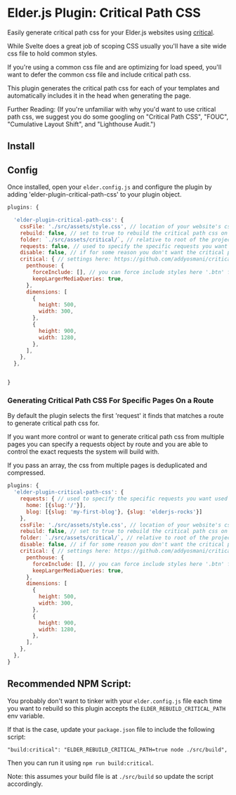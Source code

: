 # Elder.js Plugin: Critical Path CSS

Easily generate critical path css for your Elder.js websites using [critical](https://github.com/addyosmani/critical).

While Svelte does a great job of scoping CSS usually you'll have a site wide css file to hold common styles.

If you're using a common css file and are optimizing for load speed, you'll want to defer the common css file and include critical path css. 

This plugin generates the critical path css for each of your templates and automatically includes it in the head when generating the page.

Further Reading: (If you're unfamiliar with why you'd want to use critical path css, we suggest you do some googling on "Critical Path CSS", "FOUC", "Cumulative Layout Shift", and "Lighthouse Audit.")


## Install


## Config


Once installed, open your `elder.config.js` and configure the plugin by adding 'elder-plugin-critical-path-css' to your plugin object.

```javascript
plugins: {

  'elder-plugin-critical-path-css': {
    cssFile: './src/assets/style.css', // location of your website's css file. also accepts an array of files.
    rebuild: false, // set to true to rebuild the critical path css on next build. NOTE: completely overwrites allRequests.
    folder: `./src/assets/critical/`, // relative to root of the project.
    requests: false, // used to specify the specific requests you want used for critical path css generation.
    disable: false, // if for some reason you don't want the critical path css added when the file exists. Also disables building.
    critical: { // settings here: https://github.com/addyosmani/critical
      penthouse: {
        forceInclude: [], // you can force include styles here '.btn' for example
        keepLargerMediaQueries: true,
      },
      dimensions: [
        {
          height: 500,
          width: 300,
        },
        {
          height: 900,
          width: 1280,
        },
      ],
    },
  },


}
```


### Generating Critical Path CSS For Specific Pages On a Route

By default the plugin selects the first 'request' it finds that matches a route to generate critical path css for.

If you want more control or want to generate critical path css from multiple pages you can specify a requests object by route and you are able to control the exact requests the system will build with.

If you pass an array, the css from multiple pages is deduplicated and compressed.

```javascript
plugins: {
  'elder-plugin-critical-path-css': {
    requests: { // used to specify the specific requests you want used for critical path css generation.
      home: [{slug:'/'}],
      blog: [{slug: 'my-first-blog'}, {slug: 'elderjs-rocks'}]
    }, 
    cssFile: './src/assets/style.css', // location of your website's css file. also accepts an array of files.
    rebuild: false, // set to true to rebuild the critical path css on next build. NOTE: completely overwrites allRequests.
    folder: `./src/assets/critical/`, // relative to root of the project.
    disable: false, // if for some reason you don't want the critical path css added when the file exists. Also disables building.
    critical: { // settings here: https://github.com/addyosmani/critical
      penthouse: {
        forceInclude: [], // you can force include styles here '.btn' for example
        keepLargerMediaQueries: true,
      },
      dimensions: [
        {
          height: 500,
          width: 300,
        },
        {
          height: 900,
          width: 1280,
        },
      ],
    },
  },
}
```

## Recommended NPM Script: 

You probably don't want to tinker with your `elder.config.js` file each time you want to rebuild so this plugin accepts the `ELDER_REBUILD_CRITICAL_PATH` env variable. 

If that is the case, update your `package.json` file to include the following script:

`"build:critical": "ELDER_REBUILD_CRITICAL_PATH=true node ./src/build",`

Then you can run it using `npm run build:critical`.

Note: this assumes your build file is at `./src/build` so update the script accordingly.